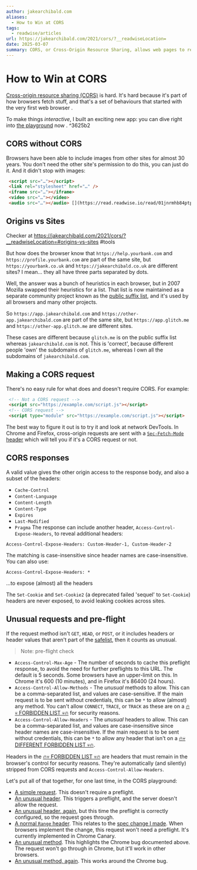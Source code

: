 ```yaml
---
author: jakearchibald.com
aliases:
  - How to Win at CORS
tags:
  - readwise/articles
url: https://jakearchibald.com/2021/cors/?__readwiseLocation=
date: 2025-03-07
summary: CORS, or Cross-Origin Resource Sharing, allows web pages to request resources from different origins while maintaining security. It requires specific HTTP headers to enable access and can include credentials under certain conditions. Properly managing CORS is essential to prevent exposing sensitive data and ensure safe resource sharing.
---
```

# How to Win at CORS

[Cross-origin resource sharing (CORS)](../../Dev,%20ICT%20&%20Cybersec/Web%20&%20Network%20Hacking/Cross-origin%20resource%20sharing%20(CORS).md) is hard. It's hard because it's part of how browsers fetch stuff, and that's a set of behaviours that started with the very first web browser [](https://read.readwise.io/read/01jnre9aqw1vvhhp15pwe1j36g).

To make things *interactive*, I built an exciting new app: you can dive right into [the playground](https://jakearchibald.com/2021/cors/playground/) now [](https://read.readwise.io/read/01jnrearfx5zknx5sfh5av1znb). ^3625b2

## CORS without CORS

Browsers have been able to include images from other sites for almost 30 years. You don't need the other site's permission to do this, you can just do it. And it didn't stop with images:
```html
 <script src="…"></script>
 <link rel="stylesheet" href="…" />
 <iframe src="…"></iframe>
 <video src="…"></video>
 <audio src="…"></audio> [](https://read.readwise.io/read/01jnrmhb84ptpxckra0nkxn1nh)
```

## Origins vs Sites

Checker at https://jakearchibald.com/2021/cors/?__readwiseLocation=#origins-vs-sites
#tools 

But how does the browser know that `https://help.yourbank.com` and `https://profile.yourbank.com` are part of the same site, but `https://yourbank.co.uk` and `https://jakearchibald.co.uk` are different sites? I mean… they all have three parts separated by dots.

 Well, the answer was a bunch of heuristics in each browser, but in 2007 Mozilla swapped their heuristics for a list. That list is now maintained as a separate community project known as the [public suffix list](https://publicsuffix.org/), and it's used by all browsers and many other projects. [](https://read.readwise.io/read/01jnrmznp4jks61meqvxyspaj5)


So `https://app.jakearchibald.com` and `https://other-app.jakearchibald.com` are part of the same site, but `https://app.glitch.me` and `https://other-app.glitch.me` are different sites. [](https://read.readwise.io/read/01jnrn231mzgdncnbpeh6zws3d)

These cases are different because `glitch.me` is on the public suffix list whereas `jakearchibald.com` is not. This is 'correct', because different people 'own' the subdomains of `glitch.me`, whereas I own all the subdomains of `jakearchibald.com`. [](https://read.readwise.io/read/01jnrn2pnh6zwqz58ce9x5zy13)

## Making a CORS request

There's no easy rule for what does and doesn't require CORS. For example:
```html
 <!-- Not a CORS request -->
 <script src="https://example.com/script.js"></script>
 <!-- CORS request -->
 <script type="module" src="https://example.com/script.js"></script>
```
 The best way to figure it out is to try it and look at network DevTools. In Chrome and Firefox, cross-origin requests are sent with a [`Sec-Fetch-Mode` header](https://developer.mozilla.org/en-US/docs/Web/HTTP/Headers/Sec-Fetch-Mode) which will tell you if it's a CORS request or not. [](https://read.readwise.io/read/01jnrn93rcpz8rar65x7syz308)

## CORS responses

A valid value gives the other origin access to the response body, and also a subset of the headers:
 - `Cache-Control`
 - `Content-Language`
 - `Content-Length`
 - `Content-Type`
 - `Expires`
 - `Last-Modified`
 - `Pragma`
 The response can include another header, `Access-Control-Expose-Headers`, to reveal additional headers:
 
 `Access-Control-Expose-Headers: Custom-Header-1, Custom-Header-2`
 
 The matching is case-insensitive since header names are case-insensitive. You can also use:
 
 `Access-Control-Expose-Headers: *`
 
 …to expose (almost) all the headers [](https://read.readwise.io/read/01jnrndzatdftbnnd8qf6n2z66)

The `Set-Cookie` and `Set-Cookie2` (a deprecated failed 'sequel' to `Set-Cookie`) headers are never exposed, to avoid leaking cookies across sites. [](https://read.readwise.io/read/01jnrne7bxn7gashfna5h8tgze)

## Unusual requests and pre-flight

If the request method isn't `GET`, `HEAD`, or `POST`, or it includes headers or header values that aren't part of the [safelist](https://fetch.spec.whatwg.org/#cors-safelisted-request-header), then it counts as unusual. [](https://read.readwise.io/read/01jnrnk9d7a9dacvrzqj8xm4rw)

> Note: pre-flight check

- `Access-Control-Max-Age` - The number of seconds to cache this preflight response, to avoid the need for further preflights to this URL. The default is 5 seconds. Some browsers have an upper-limit on this. In Chrome it's 600 (10 minutes), and in Firefox it's 86400 (24 hours).
 - `Access-Control-Allow-Methods` - The *unusual* methods to allow. This can be a comma-separated list, and values are case-sensitive. If the main request is to be sent without credentials, this can be `*` to allow (almost) any method. You can't allow `CONNECT`, `TRACE`, or `TRACK` as these are on a [🔥💀 FORBIDDEN LIST 💀🔥](https://fetch.spec.whatwg.org/#forbidden-method) for security reasons.
 - `Access-Control-Allow-Headers` - The *unusual* headers to allow. This can be a comma-separated list, and values are case-insensitive since header names are case-insensitive. If the main request is to be sent without credentials, this can be `*` to allow any header that isn't on a [🔥💀 DIFFERENT FORBIDDEN LIST 💀🔥](https://fetch.spec.whatwg.org/#forbidden-header-name).
 
 Headers in the [🔥💀 FORBIDDEN LIST 💀🔥](https://fetch.spec.whatwg.org/#forbidden-header-name) are headers that must remain in the browser's control for security reasons. They're automatically (and silently) stripped from CORS requests and `Access-Control-Allow-Headers`. [](https://read.readwise.io/read/01jnrnpfrvd5mgbhz508qvkmbr)

Let's put all of that together, for one last time, in the CORS playground:
 - [A simple request](https://jakearchibald.com/2021/cors/playground/?prefillForm=1&requestMethod=GET&requestUseCORS=1&requestSendCredentials=&preflightStatus=206&preflightAllowOrigin=&preflightAllowCredentials=&preflightAllowMethods=&preflightAllowHeaders=&responseAllowOrigin=*&responseAllowCredentials=&responseExposeHeaders=). This doesn't require a preflight.
 - [An unusual header](https://jakearchibald.com/2021/cors/playground/?prefillForm=1&requestMethod=GET&requestUseCORS=1&requestSendCredentials=&preflightStatus=405&preflightAllowOrigin=&preflightAllowCredentials=&preflightAllowMethods=&preflightAllowHeaders=&responseAllowOrigin=*&responseAllowCredentials=&responseExposeHeaders=&requestHeaderName=hello&requestHeaderValue=world). This triggers a preflight, and the server doesn't allow the request.
 - [An unusual header, again](https://jakearchibald.com/2021/cors/playground/?prefillForm=1&requestMethod=GET&requestUseCORS=1&requestSendCredentials=&preflightStatus=206&preflightAllowOrigin=*&preflightAllowCredentials=&preflightAllowMethods=&preflightAllowHeaders=*&responseAllowOrigin=*&responseAllowCredentials=&responseExposeHeaders=&requestHeaderName=hello&requestHeaderValue=world), but this time the preflight is correctly configured, so the request goes through.
 - [A normal `Range` header](https://jakearchibald.com/2021/cors/playground/?prefillForm=1&requestMethod=GET&requestUseCORS=1&requestSendCredentials=&preflightStatus=206&preflightAllowOrigin=*&preflightAllowCredentials=&preflightAllowMethods=&preflightAllowHeaders=*&responseAllowOrigin=*&responseAllowCredentials=&responseExposeHeaders=&requestHeaderName=range&requestHeaderValue=bytes%3D0-). This relates to the [spec change I made](https://github.com/whatwg/fetch/pull/1312). When browsers implement the change, this request won't need a preflight. It's currently implemented in Chrome Canary.
 - [An unusual method](https://jakearchibald.com/2021/cors/playground/?prefillForm=1&requestMethod=Wibbley-Wobbley&requestUseCORS=1&requestSendCredentials=&preflightStatus=206&preflightAllowOrigin=*&preflightAllowCredentials=&preflightAllowMethods=Wibbley-Wobbley&preflightAllowHeaders=&responseAllowOrigin=*&responseAllowCredentials=&responseExposeHeaders=). This highlights the Chrome bug documented above. The request won't go through in Chrome, but it'll work in other browsers.
 - [An unusual method, again](https://jakearchibald.com/2021/cors/playground/?prefillForm=1&requestMethod=Wibbley-Wobbley&requestUseCORS=1&requestSendCredentials=&preflightStatus=206&preflightAllowOrigin=*&preflightAllowCredentials=&preflightAllowMethods=Wibbley-Wobbley%2C+WIBBLEY-WOBBLEY&preflightAllowHeaders=&responseAllowOrigin=*&responseAllowCredentials=&responseExposeHeaders=). This works around the Chrome bug. [](https://read.readwise.io/read/01jnrnrwfzcy9ecgv3jjenyjvc)

